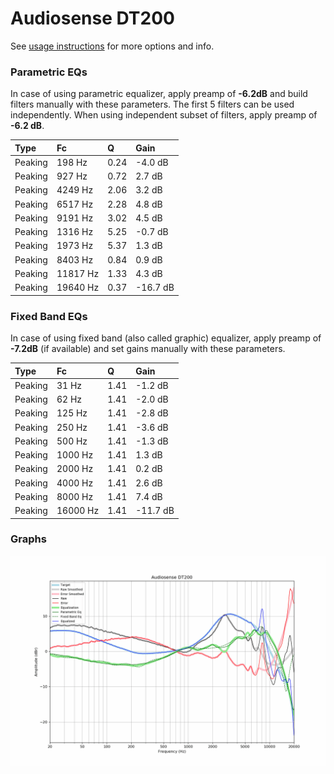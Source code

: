 # Audiosense DT200
See [usage instructions](https://github.com/jaakkopasanen/AutoEq#usage) for more options and info.

### Parametric EQs
In case of using parametric equalizer, apply preamp of **-6.2dB** and build filters manually
with these parameters. The first 5 filters can be used independently.
When using independent subset of filters, apply preamp of **-6.2 dB**.

| Type    | Fc       |    Q | Gain     |
|:--------|:---------|:-----|:---------|
| Peaking | 198 Hz   | 0.24 | -4.0 dB  |
| Peaking | 927 Hz   | 0.72 | 2.7 dB   |
| Peaking | 4249 Hz  | 2.06 | 3.2 dB   |
| Peaking | 6517 Hz  | 2.28 | 4.8 dB   |
| Peaking | 9191 Hz  | 3.02 | 4.5 dB   |
| Peaking | 1316 Hz  | 5.25 | -0.7 dB  |
| Peaking | 1973 Hz  | 5.37 | 1.3 dB   |
| Peaking | 8403 Hz  | 0.84 | 0.9 dB   |
| Peaking | 11817 Hz | 1.33 | 4.3 dB   |
| Peaking | 19640 Hz | 0.37 | -16.7 dB |

### Fixed Band EQs
In case of using fixed band (also called graphic) equalizer, apply preamp of **-7.2dB**
(if available) and set gains manually with these parameters.

| Type    | Fc       |    Q | Gain     |
|:--------|:---------|:-----|:---------|
| Peaking | 31 Hz    | 1.41 | -1.2 dB  |
| Peaking | 62 Hz    | 1.41 | -2.0 dB  |
| Peaking | 125 Hz   | 1.41 | -2.8 dB  |
| Peaking | 250 Hz   | 1.41 | -3.6 dB  |
| Peaking | 500 Hz   | 1.41 | -1.3 dB  |
| Peaking | 1000 Hz  | 1.41 | 1.3 dB   |
| Peaking | 2000 Hz  | 1.41 | 0.2 dB   |
| Peaking | 4000 Hz  | 1.41 | 2.6 dB   |
| Peaking | 8000 Hz  | 1.41 | 7.4 dB   |
| Peaking | 16000 Hz | 1.41 | -11.7 dB |

### Graphs
![](./Audiosense%20DT200.png)